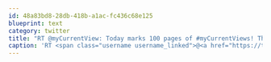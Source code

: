 ```yaml
---
id: 48a83bd8-28db-418b-a1ac-fc436c68e125
blueprint: text
category: twitter
title: "RT @myCurrentView: Today marks 100 pages of #myCurrentViews! That's 600 individual looks into your lives. Thank you to everyone who's pa ..."
caption: 'RT <span class="username username_linked">@<a href="https://twitter.com/myCurrentView" title="MyCurrentView">myCurrentView</a></span>: Today marks 100 pages of <span class="hashtag hashtag_local">#<a href="http://tweettemp.darylchymko.ca/?tag=mycurrentviews">myCurrentViews</a>! That''s 600 individual looks into your lives. Thank you to everyone who''s pa ...'
---
```


